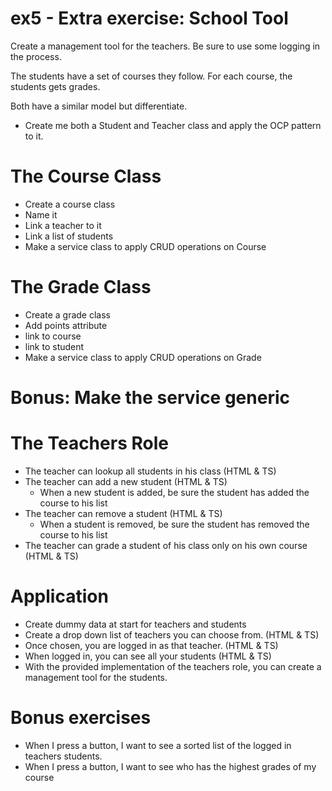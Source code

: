 # ex5 - Extra exercise: School Tool
Create a management tool for the teachers.
Be sure to use some logging in the process. 

The students have a set of courses they follow.
For each course, the students gets grades.

Both have a similar model but differentiate.
* Create me both a Student and Teacher class and apply the OCP pattern to it.

# The Course Class
* Create a course class
* Name it
* Link a teacher to it
* Link a list of students
* Make a service class to apply CRUD operations on Course

# The Grade Class
* Create a grade class
* Add points attribute
* link to course 
* link to student
* Make a service class to apply CRUD operations on Grade

# Bonus: Make the service generic

# The Teachers Role
* The teacher can lookup all students in his class (HTML & TS)
* The teacher can add a new student (HTML & TS)
    * When a new student is added, be sure the student has added the course to his list
* The teacher can remove a student (HTML & TS)
    * When a student is removed, be sure the student has removed the course to his list
* The teacher can grade a student of his class only on his own course (HTML & TS)


# Application
* Create dummy data at start for teachers and students
* Create a drop down list of teachers you can choose from. (HTML & TS)
* Once chosen, you are logged in as that teacher. (HTML & TS)
* When logged in, you can see all your students (HTML & TS)
* With the provided implementation of the teachers role, you can create a management tool for the students.


# Bonus exercises
* When I press a button, I want to see a sorted list of the logged in teachers students.
* When I press a button, I want to see who has the highest grades of my course
